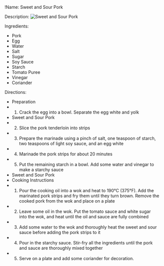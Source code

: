 !Name: Sweet and Sour Pork

Description:
![Sweet and Sour Pork](https://www.themealdb.com/images/media/meals/1529442316.jpg "Sweet and Sour Pork")

Ingredients:
- Pork
- Egg
- Water
- Salt
- Sugar
- Soy Sauce
- Starch
- Tomato Puree
- Vinegar
- Coriander

Directions:
- Preparation
- 1. Crack the egg into a bowl. Separate the egg white and yolk
- Sweet and Sour Pork
- 2. Slice the pork tenderloin into strips
- 3. Prepare the marinade using a pinch of salt, one teaspoon of starch, two teaspoons of light soy sauce, and an egg white
- 4. Marinade the pork strips for about 20 minutes
- 5. Put the remaining starch in a bowl. Add some water and vinegar to make a starchy sauce
- Sweet and Sour Pork
- Cooking Instructions
- 1. Pour the cooking oil into a wok and heat to 190°C (375°F). Add the marinated pork strips and fry them until they turn brown. Remove the cooked pork from the wok and place on a plate
- 2. Leave some oil in the wok. Put the tomato sauce and white sugar into the wok, and heat until the oil and sauce are fully combined
- 3. Add some water to the wok and thoroughly heat the sweet and sour sauce before adding the pork strips to it
- 4. Pour in the starchy sauce. Stir-fry all the ingredients until the pork and sauce are thoroughly mixed together
- 5. Serve on a plate and add some coriander for decoration.

